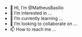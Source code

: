 - 👋 Hi, I’m @MatheusBasilio
- 👀 I’m interested in ...
- 🌱 I’m currently learning ...
- 💞️ I’m looking to collaborate on ...
- 📫 How to reach me ...

<!---
MatheusBasilio/MatheusBasilio is a ✨ special ✨ repository because its `README.md` (this file) appears on your GitHub profile.
You can click the Preview link to take a look at your changes.
--->
